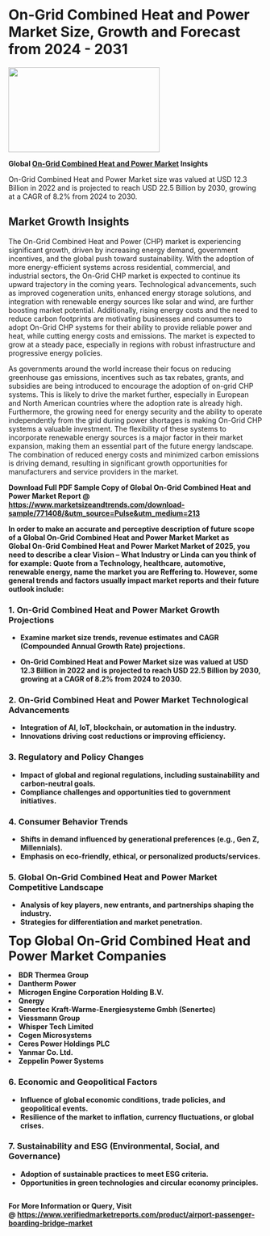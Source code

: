 <H1>On-Grid Combined Heat and Power Market Size, Growth and Forecast from 2024 - 2031</H1><img class="aligncenter size-medium wp-image-584254" src="https://thirdeyenews.in/wp-content/uploads/2024/09/Global-Market-Research-300x168.jpeg" alt="" width="300" height="168" /><p><strong>Global&nbsp;<a href="https://www.marketsizeandtrends.com/download-sample/771408/&amp;utm_source=Pulse&amp;utm_medium=213">On-Grid Combined Heat and Power Market</a> Insights</strong></p><p>On-Grid Combined Heat and Power Market size was valued at USD 12.3 Billion in 2022 and is projected to reach USD 22.5 Billion by 2030, growing at a CAGR of 8.2% from 2024 to 2030.</p><p><h2>Market Growth Insights</h2> <p>The On-Grid Combined Heat and Power (CHP) market is experiencing significant growth, driven by increasing energy demand, government incentives, and the global push toward sustainability. With the adoption of more energy-efficient systems across residential, commercial, and industrial sectors, the On-Grid CHP market is expected to continue its upward trajectory in the coming years. Technological advancements, such as improved cogeneration units, enhanced energy storage solutions, and integration with renewable energy sources like solar and wind, are further boosting market potential. Additionally, rising energy costs and the need to reduce carbon footprints are motivating businesses and consumers to adopt On-Grid CHP systems for their ability to provide reliable power and heat, while cutting energy costs and emissions. The market is expected to grow at a steady pace, especially in regions with robust infrastructure and progressive energy policies.</p> <p><strong></strong></p> <p>As governments around the world increase their focus on reducing greenhouse gas emissions, incentives such as tax rebates, grants, and subsidies are being introduced to encourage the adoption of on-grid CHP systems. This is likely to drive the market further, especially in European and North American countries where the adoption rate is already high. Furthermore, the growing need for energy security and the ability to operate independently from the grid during power shortages is making On-Grid CHP systems a valuable investment. The flexibility of these systems to incorporate renewable energy sources is a major factor in their market expansion, making them an essential part of the future energy landscape. The combination of reduced energy costs and minimized carbon emissions is driving demand, resulting in significant growth opportunities for manufacturers and service providers in the market.</p> <p><strong></p><p><span class=""><strong>Download Full PDF Sample Copy of Global On-Grid Combined Heat and Power Market Report</strong> @ <a href="https://www.marketsizeandtrends.com/download-sample/771408/&amp;utm_source=Pulse&amp;utm_medium=213" target="_blank">https://www.marketsizeandtrends.com/download-sample/771408/&amp;utm_source=Pulse&amp;utm_medium=213</a></span></p><p>In order to make an accurate and perceptive description of future scope of a Global&nbsp;On-Grid Combined Heat and Power Market Market as Global&nbsp;On-Grid Combined Heat and Power Market Market of 2025, you need to describe a clear Vision &ndash; What Industry or Linda can you think of for example: Quote from a Technology, healthcare, automotive, renewable energy, name the market you are Reffering to. However, some general trends and factors usually impact market reports and their future outlook include:</p><h3>1.&nbsp;<strong>On-Grid Combined Heat and Power Market Growth Projections</strong></h3><ul><li>Examine market size trends, revenue estimates and CAGR (Compounded Annual Growth Rate) projections.</li><li><p>On-Grid Combined Heat and Power Market size was valued at USD 12.3 Billion in 2022 and is projected to reach USD 22.5 Billion by 2030, growing at a CAGR of 8.2% from 2024 to 2030.</p></li></ul><h3>2.&nbsp;<strong>On-Grid Combined Heat and Power Market Technological Advancements</strong></h3><ul><li>Integration of AI, IoT, blockchain, or automation in the industry.</li><li>Innovations driving cost reductions or improving efficiency.</li></ul><h3>3.&nbsp;<strong>Regulatory and Policy Changes</strong></h3><ul><li>Impact of global and regional regulations, including sustainability and carbon-neutral goals.</li><li>Compliance challenges and opportunities tied to government initiatives.</li></ul><h3>4.&nbsp;<strong>Consumer Behavior Trends</strong></h3><ul><li>Shifts in demand influenced by generational preferences (e.g., Gen Z, Millennials).</li><li>Emphasis on eco-friendly, ethical, or personalized products/services.</li></ul><h3>5.&nbsp;<strong>Global On-Grid Combined Heat and Power Market Competitive Landscape</strong></h3><ul><li>Analysis of key players, new entrants, and partnerships shaping the industry.</li><li>Strategies for differentiation and market penetration.</li></ul><p data-pm-slice="1 1 []"><span style="color: inherit; font-family: inherit; font-size: 25px;">Top Global On-Grid Combined Heat and Power Market Companies</span></p><div class="" data-test-id=""><p><li>BDR Thermea Group</li><li> Dantherm Power</li><li> Microgen Engine Corporation Holding B.V.</li><li> Qnergy</li><li> Senertec Kraft-Warme-Energiesysteme Gmbh (Senertec)</li><li> Viessmann Group</li><li> Whisper Tech Limited</li><li> Cogen Microsystems</li><li> Ceres Power Holdings PLC</li><li> Yanmar Co. Ltd.</li><li> Zeppelin Power Systems</li></p></div><h3>6.&nbsp;<strong>Economic and Geopolitical Factors</strong></h3><ul><li>Influence of global economic conditions, trade policies, and geopolitical events.</li><li>Resilience of the market to inflation, currency fluctuations, or global crises.</li></ul><h3>7.&nbsp;<strong>Sustainability and ESG (Environmental, Social, and Governance)</strong></h3><ul><li>Adoption of sustainable practices to meet ESG criteria.</li><li>Opportunities in green technologies and circular economy principles.</li></ul><h2><strong style="font-size: 14px;">For More Information or Query, Visit @&nbsp;</strong><a style="background-color: #ffffff; font-size: 14px;" href="https://www.marketsizeandtrends.com/report/on-grid-combined-heat-and-power-market/" target="_blank">https://www.verifiedmarketreports.com/product/airport-passenger-boarding-bridge-market</a></h2>
